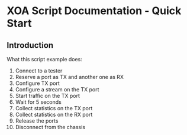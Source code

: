 # XOA Script Documentation - Quick Start

## Introduction
What this script example does:
1. Connect to a tester
2. Reserve a port as TX and another one as RX
3. Configure TX port
4. Configure a stream on the TX port
5. Start traffic on the TX port
6. Wait for 5 seconds
7. Collect statistics on the TX port
8. Collect statistics on the RX port
9. Release the ports
10. Disconnect from the chassis